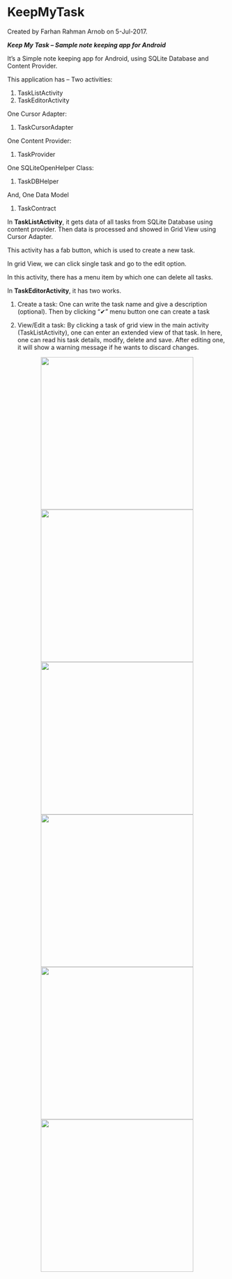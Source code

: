 # KeepMyTask
Created by Farhan Rahman Arnob on 5-Jul-2017.

***Keep My Task – Sample note keeping app for Android***

It’s a Simple note keeping app for Android, using SQLite Database and
Content Provider.

This application has –
Two activities:
1.	TaskListActivity
2.	TaskEditorActivity

One Cursor Adapter:
1.	TaskCursorAdapter

One Content Provider:
1.	TaskProvider

One SQLiteOpenHelper Class:
1.	TaskDBHelper

And, One Data Model
1.	TaskContract


In **TaskListActivity**, it gets data of all tasks from SQLite Database using content provider. Then data is processed and showed in Grid View using Cursor Adapter.

This activity has a fab button, which is used to create a new task.

In grid View, we can click single task and go to the edit option.

In this activity, there has a menu item by which one can delete all tasks.


In **TaskEditorActivity**, it has two works.
	
1.	Create a task: One can write the task name and give a description (optional). Then by clicking “✔” menu button one can create a task

2.	View/Edit a task: By clicking a task of grid view in the main activity (TaskListActivity), one can enter an extended view of that task. In here, one can read his task details, modify, delete and save. After editing one, it will show a warning message if he wants to discard changes.  

<p align="center">
<img src="https://user-images.githubusercontent.com/19855097/27922059-a2700948-629b-11e7-9f6f-54c16e494555.png" width="350"/>
<img src="https://user-images.githubusercontent.com/19855097/27922091-ba247740-629b-11e7-8792-6ba4c068884f.png" width="350"/>
<img src="https://user-images.githubusercontent.com/19855097/27922116-d442a016-629b-11e7-9589-c8d0121f9119.png" width="350"/>
<img src="https://user-images.githubusercontent.com/19855097/27922157-ed16117c-629b-11e7-9980-993912e1b25a.png" width="350"/>
<img src="https://user-images.githubusercontent.com/19855097/27922187-089764dc-629c-11e7-9383-2f195f575ac5.png" width="350"/>
<img src="https://user-images.githubusercontent.com/19855097/27921960-482e18c6-629b-11e7-9f81-92f02175f487.png" width="350"/>
</p>

